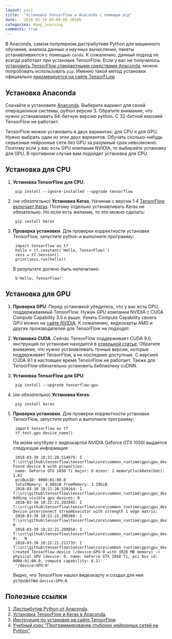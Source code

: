 ```yaml
---
layout: post
title:  "Установка TensorFlow в Anaconda с помощью pip"
date:   2018-03-30 09:00:00 +0500
categories: deep_learning
comments: true
---
```

В Anaconda, самом популярном дистрибутиве Python для машинного обучения, анализа данных и научных вычислений, пакеты устанавливаются с помощью `conda`. К сожалению, данный подход не всегда работает при установке TensorFlow. Если у вас не получилось [установить TensorFlow стандартными средствами Anaconda](/deep_learning/2017/09/07/Keras-Installation-TensorFlow.html), можно попробовать использовать `pip`. Именно такой метод установки официально [рекомендуется на сайте TensorFLow](https://www.tensorflow.org/install/).

<!--more-->

## Установка Anaconda

Скачайте и установите [Anaconda](https://www.anaconda.com/download/). Выберите вариант для своей операционной системы, python версии 3. Обратите внимание, что нужно устанавливать 64-битную версию python. С 32-битной версией TensorFlow не работает.

TensorFlow можно установить в двух вариантах: для CPU и для GPU. Нужно выбрать один из этих двух вариантов. Обучать сколько-нибудь серьезные нейронные сети без GPU за разумный срок невозможно. Поэтому если у вас есть GPU компании NVIDIA, то выбирайте установку для GPU. В противном случае вам подойдет установка для CPU.

## Установка для CPU

1. **Установка TensorFlow для CPU**:

        pip install --ignore-installed --upgrade tensorflow

2. (*не обязательно*) **Установка Keras**. Начиная с версии 1.4 [TensorFlow включает Keras](/deep_learning/2017/12/14/How-to-Use-Keras-in-TensorFlow-14.html). Поэтому отдельно устанавливать Keras не обязательно. Но если есть желание, то это можно сделать:

        pip install keras

3. **Проверка установки**. Для проверки корректности установки TensorFlow, запустите python и выполните программу:

        import tensorflow as tf
        hello = tf.constant('Hello, TensorFlow!')
        sess = tf.Session()
        print(sess.run(hello))

    В результате должно быть напечатано:

        b'Hello, TensorFlow!'
    
## Установка для GPU

1. **Проверка GPU**. Перед установкой убедитесь, что у вас есть GPU, поддерживаемый TensorFlow. Нужен GPU компании NVIDIA с CUDA Compute Capability 3.5 и выше. Узнать Compute Capability своего GPU можно на [сайте NVIDIA](https://developer.nvidia.com/cuda-gpus). К сожалению, видеокарты AMD и других производителей для TensorFlow не подходят.

2. **Установка CUDA**. Сейчас TensorFlow поддерживает CUDA 9.0, инструкция по установке находится в [отдельной статье](/deep_learning/2018/02/06/How-to-Install-Cuda-9-on-Windows-10.html). Обратите внимание, что нужно устанавливать точные версии, которые поддерживает TensorFlow, а не последние доступные. С версией CUDA 9.1 в настоящее время TensorFlow не работает. Также для TensorFlow обязательно установить библиотеку cuDNN.

3. **Установка TensorFlow для GPU**:

        pip install --upgrade tensorflow-gpu

4. (*не обязательно*) **Установка Keras**:

        pip install keras

5. **Проверка установки**. Для проверки корректности установки TensorFlow, запустите python и выполните программу:

        import tensorflow as tf
        tf.test.gpu_device_name()
    
    На моем ноутбуке с видеокартой NVIDIA Geforce GTX 1050i выдается следующая информация: 

        2018-03-30 10:21:20.514979: I T:\src\github\tensorflow\tensorflow\core\common_runtime\gpu\gpu_device.cc:1344] Found device 0 with properties:
        name: GeForce GTX 1050 Ti major: 6 minor: 1 memoryClockRate(GHz): 1.62
        pciBusID: 0000:01:00.0
        totalMemory: 4.00GiB freeMemory: 3.29GiB
        2018-03-30 10:21:20.520164: I T:\src\github\tensorflow\tensorflow\core\common_runtime\gpu\gpu_device.cc:1423] Adding visible gpu devices: 0
        2018-03-30 10:22:21.202845: I T:\src\github\tensorflow\tensorflow\core\common_runtime\gpu\gpu_device.cc:911] Device interconnect StreamExecutor with strength 1 edge matrix:
        2018-03-30 10:22:21.206380: I T:\src\github\tensorflow\tensorflow\core\common_runtime\gpu\gpu_device.cc:917]      0
        2018-03-30 10:22:21.208050: I T:\src\github\tensorflow\tensorflow\core\common_runtime\gpu\gpu_device.cc:930] 0:   N
        2018-03-30 10:22:21.211735: I T:\src\github\tensorflow\tensorflow\core\common_runtime\gpu\gpu_device.cc:1041] Created TensorFlow device (/device:GPU:0 with 3028 MB memory) -> physical GPU (device: 0, name: GeForce GTX 1050 Ti, pci bus id: 0000:01:00.0, compute capability: 6.1)
        '/device:GPU:0'


    Видно, что TensorFlow нашел видеокарту и создал для нее устройство `device:GPU:0`.

## Полезные ссылки

1. [Дистрибутив Python от Anaconda](https://www.anaconda.com/download/).
2. [Установка TensorFlow и Keras в Anaconda](/deep_learning/2017/09/07/Keras-Installation-TensorFlow.html).
3. [Инструкция по установке на сайте TensorFlow](https://www.tensorflow.org/install/).
4. [Учебный курс "Программирование глубоких нейронных сетей на Python"](/courses/nnpython).
